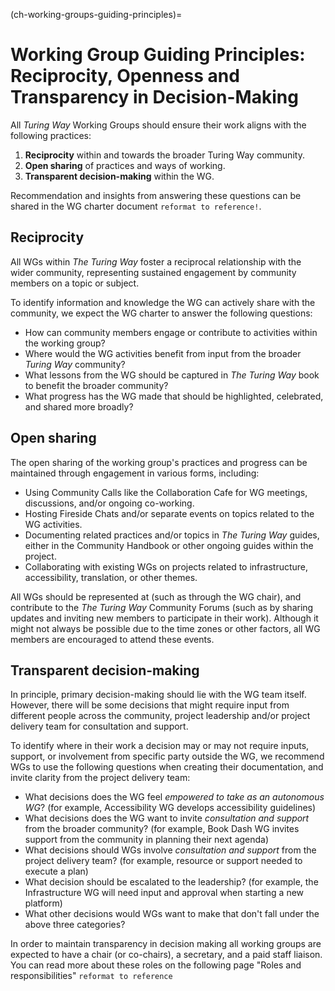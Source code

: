 (ch-working-groups-guiding-principles)=
# Working Group Guiding Principles: Reciprocity, Openness and Transparency in Decision-Making

All *Turing Way* Working Groups should ensure their work aligns with the following practices:
1. **Reciprocity** within and towards the broader Turing Way community.
2. **Open sharing** of practices and ways of working.
3. **Transparent decision-making** within the WG.

<!-- KW: We need a paragraph here that links to the purpose of The Turing Way and some of the existing content we already have!
Something more formal but along the lines of "This wouldn't be The Turing Way if we weren't considering how to ensure our own processes are collaborative, inclusive, ethical and reproducible! -->

Recommendation and insights from answering these questions can be shared in the WG charter document `reformat to reference!`.

## Reciprocity

All WGs within *The Turing Way* foster a reciprocal relationship with the wider community, representing sustained engagement by community members on a topic or subject.

To identify information and knowledge the WG can actively share with the community, we expect the WG charter to answer the following questions:
- How can community members engage or contribute to activities within the working group?
- Where would the WG activities benefit from input from the broader *Turing Way* community?
- What lessons from the WG should be captured in *The Turing Way* book to benefit the broader community?
- What progress has the WG made that should be highlighted, celebrated, and shared more broadly?

## Open sharing

The open sharing of the working group's practices and progress can be maintained through engagement in various forms, including:
- Using Community Calls like the Collaboration Cafe for WG meetings, discussions, and/or ongoing co-working. <!-- KW: Add links - Note JD's recent questions indicating that the current invitations to the Collaboration Cafes aren't clear -->
- Hosting Fireside Chats and/or separate events on topics related to the WG activities.
- Documenting related practices and/or topics in *The Turing Way* guides, either in the Community Handbook or other ongoing guides within the project.
- Collaborating with existing WGs on projects related to infrastructure, accessibility, translation, or other themes. <!-- KW: Add links -->

<!-- Is this reciprocity? Or open sharing? Or both!? -->
All WGs should be represented at (such as through the WG chair), and contribute to the *The Turing Way* Community Forums (such as by sharing updates and inviting new members to participate in their work). 
Although it might not always be possible due to the time zones or other factors, all WG members are encouraged to attend these events.

## Transparent decision-making

<!--- This section can provide more examples and links from existing work - MS --->
<!-- KW: Agree - the "for examples" in the bullet points can be expanded I think - there is a lot of useful learning in there -->
In principle, primary decision-making should lie with the WG team itself. 
However, there will be some decisions that might require input from different people across the community, project leadership and/or project delivery team for consultation and support.

To identify where in their work a decision may or may not require inputs, support, or involvement from specific party outside the WG, we recommend WGs to use the following questions when creating their documentation, and invite clarity from the project delivery team:

- What decisions does the WG feel *empowered to take as an autonomous WG*? (for example, Accessibility WG develops accessibility guidelines)
- What decisions does the WG want to invite *consultation and support* from the broader community? (for example, Book Dash WG invites support from the community in planning their next agenda)
- What decisions should WGs involve *consultation and support* from the project delivery team? (for example, resource or support needed to execute a plan)
- What decision should be escalated to the leadership? (for example, the Infrastructure WG will need input and approval when starting a new platform)
- What other decisions would WGs want to make that don't fall under the above three categories?

In order to maintain transparency in decision making all working groups are expected to have a chair (or co-chairs), a secretary, and a paid staff liaison.
You can read more about these roles on the following page "Roles and responsibilities" `reformat to reference`